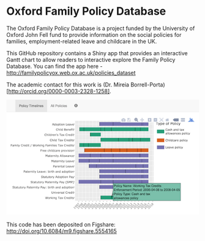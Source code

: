# Oxford Family Policy Database

The Oxford Family Policy Database is a project funded by the University of Oxford John Fell fund to provide information on the social policies for families, employment-related leave and childcare in the UK.

This GitHub repository contains a Shiny app that provides an interactive Gantt chart to allow readers to interactive explore the Family Policy Database. You can find the app here - http://familypolicyox.web.ox.ac.uk/policies_dataset

The academic contact for this work is (Dr. Mireia Borrell-Porta)[http://orcid.org/0000-0003-2328-1258].

<img src="family-policy-database-screenshot.png" width="600px"></img>

This code has been deposited on Figshare: http://doi.org/10.6084/m9.figshare.5554165